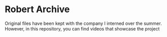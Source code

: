 # Robert Archive
Original files have been kept with the company I interned over the summer. However, in this repository, you can find videos that showcase the project
